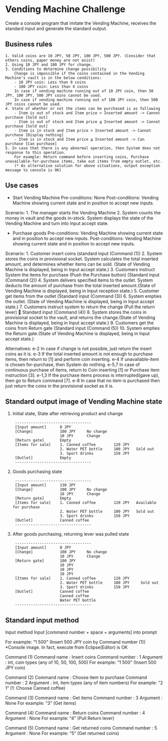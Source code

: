 # Vending Machine Challenge

Create a console program that imitate the Vending Machine, receives the standard input and generate the standard output.

## Business rules

    1. Valid coins are 10 JPY, 50 JPY, 100 JPY, 500 JPY. (Consider that others coins, paper money are not exist)
    2. Using 10 JPY and 100 JPY for change.
    3. Conditions to determine change possibility 
        Change is impossible if the coins contained in the Vending Machine’s vault is in the below conditions:
        - 10 JPY coin: Less than 9 coins
        - 100 JPY coin: Less than 4 coins
        In case if vending machine running out of 10 JPY coin, then 50 JPY, 100 JPY, 500 JPY coins cannot be used.
        In case if vending machine running out of 100 JPY coin, then 500 JPY coins cannot be used. 
    4. State of whether or not the items can be purchased is as following
        - Item is out of stock and Item price > Inserted amount -> Cannot purchase [Sold out]
        - Item is out of stock and Item price ≦ Inserted amount -> Cannot purchase [Sold out]
        - Item is in stock and Item price > Inserted amount -> Cannot purchase [Display nothing]
        - Item is in stock and Item price ≦ Inserted amount -> Can purchase [Can purchase]
    5. In case that there is any abnormal operation, then System does not response to this operation.
        For example: Return command before inserting coins, Purchase unavailable-for-purchase items, take out items from empty outlet, etc.
        (* As alternative solution for above situations, output exception message to console is OK)

## Use cases

- Start Vending Machine
Pre-conditions: None
Post-conditions: Vending Machine showing current state and in position to accept new inputs.

Scenario:
    1. The manager starts the Vending Machine
    2. System counts the money in vault and the goods in-stock.
System displays the state of the Vending Machine and turn into Input accept state.

- Purchase goods
Pre-conditions: Vending Machine showing current state and in position to accept new inputs.
Post-conditions: Vending Machine showing current state and in position to accept new inputs.

Scenario:
    1. Customer insert coins (standard input (Command (1))
    2. System stores the coins in provisional socket. System calculates the total inserted amount, and determines whether items can be sold. (State of Vending Machine is displayed, being in Input accept state.)
    3. Customers instruct System the items for purchase (Push the Purchase button) (Standard input (Command (2))
    4. System delivers specified items to the outlet. System deducts the amount of purchase from the total inserted amount.(State of Vending Machine is displayed, being in Input reception state.)
    5. Customer get items from the outlet (Standard input (Command (3))
    6. System empties the outlet. (State of Vending Machine is displayed, being in Input accept state.)
    7. Customers instruct system to return the change (Pull the return lever)  Standard input (Command (4))
    8. System stores the coins in provisional socket to the vault, and returns the change.(State of Vending Machine is displayed, being in Input accept state.)
    9. Customers get the coins from Return gate (Standard input (Command (5))
    10. System empties the Return gate.(State of Vending Machine is displayed, being in Input accept state.)

Alternatives:
e-2 In case if change is not possible, just return the insert coins as it is.
e-3 If the total inserted amount is not enough to purchase items, then return to [1] and perform coin inserting.
e-4 If unavailable-item is chosen for-purchase, then System do nothing.
e-5,7 In case of continuous purchase of items, return to Coin inserting [1] or Purchase item instruction [3].
e-1,3 If the purchase items process is interrupted(gave up), then go to Return command [7].
e-8 In case that no item is purchased then just return the coins in the provisional socket as it is.

## Standard output image of Vending Machine state

1. Initial state, State after retrieving product and change

        ----------------------------------
        [Input amount]		0 JPY
        [Change]		    100 JPY     No change
                            10 JPY 		Change 
        [Return gate]       Empty
        [Items for sale]	1. Canned coffee		120 JPY
                            2. Water PET bottle		100 JPY   Sold out
                            3. Sport drinks		    150 JPY
        [Outlet]		    Empty
        ----------------------------------

2. Goods purchasing state

        ----------------------------------
        [Input amount] 	    130 JPY
        [Change]		    100 JPY		No change
                            10 JPY		Change 
        [Return gate]       Empty
        [Items for sale]    1. Canned coffee		120 JPY   Available for purchase
                            2. Water PET bottle   	100 JPY   Sold out
                            3. Sport drinks		    150 JPY
        [Outlet]		    Canned coffee
        ----------------------------------

3. After goods purchasing, returning lever was pulled state

        ----------------------------------
        [Input amount]		0 JPY
        [Change]		    100 JPY		No change
                            10 JPY 		Change 
        [Return gate]       100 JPY
                            10 JPY
                            10 JPY
                            10 JPY
        [Items for sale]	1. Canned coffee		120 JPY 
                            2. Water PET bottle		100 JPY		Sold out
                            3. Sport drinks		    150 JPY
        [Outlet]		    Canned coffee
                            Canned coffee
                            Water PET bottle
        ----------------------------------


## Standard input method

Input method
	Input [command number + space + arguments] into prompt

For example: “1 500” (Insert 500 JPY coin by Command number (1))
*Console image. In fact, execute from Eclipse(Editor) is OK

Command (1)
	Command name     : Insert coins
	Command number   : 1
	Argument           : int, coin types (any of 10, 50, 100, 500)
For example: “1 500” (Insert 500 JPY coin)

Command (2)
	Command name     : Choose item to purchase
	Command number   : 2
	Argument           : int, item types (any of item numbers)
For example: “2 1” (1: Choose Canned coffee)

Command (3)
	Command name     : Get items
	Command number   : 3
	Argument           : None
For example: “3” (Get items)

Command (4)
	Command name     : Return coins
	Command number   : 4
	Argument           : None
For example: “4” (Pull Return lever)

Command (5)
	Command name     : Get returned coins
	Command number   : 5
	Argument           : None
For example: “5” (Get returned coins)